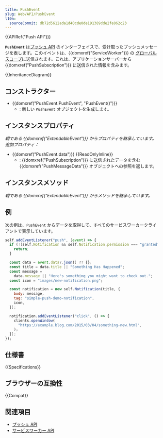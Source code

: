 ```yaml
---
title: PushEvent
slug: Web/API/PushEvent
l10n:
  sourceCommit: db72d5612ada1d40cde0de191389dde2fe062c23
---
```


{{APIRef("Push API")}}

**`PushEvent`** は[プッシュ API](/ja/docs/Web/API/Push_API) のインターフェイスで、受け取ったプッシュメッセージを表します。このイベントは、{{domxref("ServiceWorker")}} の [グローバルスコープ](/ja/docs/Web/API/ServiceWorkerGlobalScope)に送信されます。これは、アプリケーションサーバーから {{domxref("PushSubscription")}} に送信された情報を含みます。

{{InheritanceDiagram}}

## コンストラクター

- {{domxref("PushEvent.PushEvent", "PushEvent()")}}
  - : 新しい `PushEvent` オブジェクトを生成します。

## インスタンスプロパティ

_親である {{domxref("ExtendableEvent")}} からプロパティを継承しています。追加プロパティ：_

- {{domxref("PushEvent.data")}} {{ReadOnlyInline}}
  - : {{domxref("PushSubscription")}} に送信されたデータを含む {{domxref("PushMessageData")}} オブジェクトへの参照を返します。

## インスタンスメソッド

_親である {{domxref("ExtendableEvent")}} からメソッドを継承しています。_

## 例

次の例は、`PushEvent` からデータを取得して、すべてのサービスワーカークライアントで表示しています。

```js
self.addEventListener("push", (event) => {
  if (!(self.Notification && self.Notification.permission === "granted")) {
    return;
  }

  const data = event.data?.json() ?? {};
  const title = data.title || "Something Has Happened";
  const message =
    data.message || "Here's something you might want to check out.";
  const icon = "images/new-notification.png";

  const notification = new self.Notification(title, {
    body: message,
    tag: "simple-push-demo-notification",
    icon,
  });

  notification.addEventListener("click", () => {
    clients.openWindow(
      "https://example.blog.com/2015/03/04/something-new.html",
    );
  });
});
```

## 仕様書

{{Specifications}}

## ブラウザーの互換性

{{Compat}}

## 関連項目

- [プッシュ API](/ja/docs/Web/API/Push_API)
- [サービスワーカー API](/ja/docs/Web/API/Service_Worker_API)
